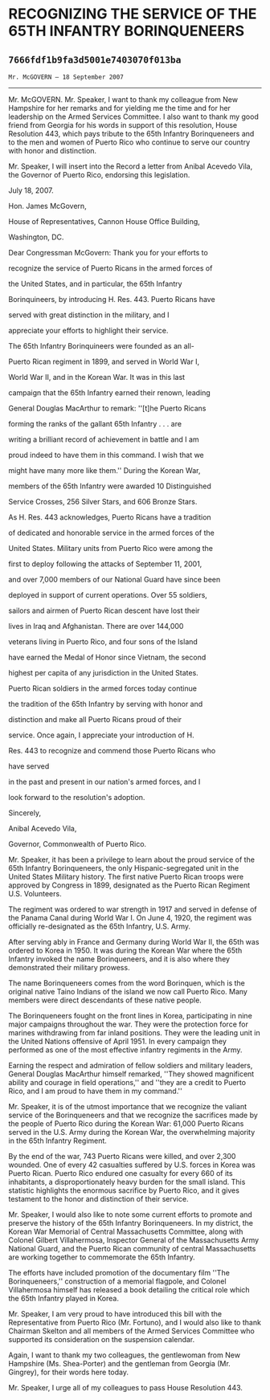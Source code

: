 # RECOGNIZING THE SERVICE OF THE 65TH INFANTRY BORINQUENEERS
## `7666fdf1b9fa3d5001e7403070f013ba`
`Mr. McGOVERN — 18 September 2007`

---


Mr. McGOVERN. Mr. Speaker, I want to thank my colleague from New 
Hampshire for her remarks and for yielding me the time and for her 
leadership on the Armed Services Committee. I also want to thank my 
good friend from Georgia for his words in support of this resolution, 
House Resolution 443, which pays tribute to the 65th Infantry 
Borinqueneers and to the men and women of Puerto Rico who continue to 
serve our country with honor and distinction.

Mr. Speaker, I will insert into the Record a letter from Anibal 
Acevedo Vila, the Governor of Puerto Rico, endorsing this legislation.


























July 18, 2007.


 Hon. James McGovern,


 House of Representatives, Cannon House Office Building, 




 Washington, DC.



 Dear Congressman McGovern: Thank you for your efforts to 


 recognize the service of Puerto Ricans in the armed forces of 


 the United States, and in particular, the 65th Infantry 


 Borinquineers, by introducing H. Res. 443. Puerto Ricans have 


 served with great distinction in the military, and I 


 appreciate your efforts to highlight their service.



 The 65th Infantry Borinquineers were founded as an all-


 Puerto Rican regiment in 1899, and served in World War I, 


 World War II, and in the Korean War. It was in this last 


 campaign that the 65th Infantry earned their renown, leading 


 General Douglas MacArthur to remark: ''[t]he Puerto Ricans 


 forming the ranks of the gallant 65th Infantry . . . are 


 writing a brilliant record of achievement in battle and I am 


 proud indeed to have them in this command. I wish that we 


 might have many more like them.'' During the Korean War, 


 members of the 65th Infantry were awarded 10 Distinguished 


 Service Crosses, 256 Silver Stars, and 606 Bronze Stars.



 As H. Res. 443 acknowledges, Puerto Ricans have a tradition 


 of dedicated and honorable service in the armed forces of the 


 United States. Military units from Puerto Rico were among the 


 first to deploy following the attacks of September 11, 2001, 


 and over 7,000 members of our National Guard have since been 


 deployed in support of current operations. Over 55 soldiers, 


 sailors and airmen of Puerto Rican descent have lost their 


 lives in Iraq and Afghanistan. There are over 144,000 


 veterans living in Puerto Rico, and four sons of the Island 


 have earned the Medal of Honor since Vietnam, the second 


 highest per capita of any jurisdiction in the United States.



 Puerto Rican soldiers in the armed forces today continue 


 the tradition of the 65th Infantry by serving with honor and 


 distinction and make all Puerto Ricans proud of their 


 service. Once again, I appreciate your introduction of H. 


 Res. 443 to recognize and commend those Puerto Ricans who 


 have served




 in the past and present in our nation's armed forces, and I 


 look forward to the resolution's adoption.





 Sincerely,























Anibal Acevedo Vila,














Governor, Commonwealth of Puerto Rico.


Mr. Speaker, it has been a privilege to learn about the proud service 
of the 65th Infantry Borinqueneers, the only Hispanic-segregated unit 
in the United States Military history. The first native Puerto Rican 
troops were approved by Congress in 1899, designated as the Puerto 
Rican Regiment U.S. Volunteers.

The regiment was ordered to war strength in 1917 and served in 
defense of the Panama Canal during World War I. On June 4, 1920, the 
regiment was officially re-designated as the 65th Infantry, U.S. Army.

After serving ably in France and Germany during World War II, the 
65th was ordered to Korea in 1950. It was during the Korean War where 
the 65th Infantry invoked the name Borinqueneers, and it is also where 
they demonstrated their military prowess.

The name Borinqueneers comes from the word Borinquen, which is the 
original native Taino Indians of the island we now call Puerto Rico. 
Many members were direct descendants of these native people.

The Borinqueneers fought on the front lines in Korea, participating 
in nine major campaigns throughout the war. They were the protection 
force for marines withdrawing from far inland positions. They were the 
leading unit in the United Nations offensive of April 1951. In every 
campaign they performed as one of the most effective infantry regiments 
in the Army.

Earning the respect and admiration of fellow soldiers and military 
leaders, General Douglas MacArthur himself remarked, ''They showed 
magnificent ability and courage in field operations,'' and ''they are a 
credit to Puerto Rico, and I am proud to have them in my command.''

Mr. Speaker, it is of the utmost importance that we recognize the 
valiant service of the Borinqueneers and that we recognize the 
sacrifices made by the people of Puerto Rico during the Korean War: 
61,000 Puerto Ricans served in the U.S. Army during the Korean War, the 
overwhelming majority in the 65th Infantry Regiment.

By the end of the war, 743 Puerto Ricans were killed, and over 2,300 
wounded. One of every 42 casualties suffered by U.S. forces in Korea 
was Puerto Rican. Puerto Rico endured one casualty for every 660 of its 
inhabitants, a disproportionately heavy burden for the small island. 
This statistic highlights the enormous sacrifice by Puerto Rico, and it 
gives testament to the honor and distinction of their service.

Mr. Speaker, I would also like to note some current efforts to 
promote and preserve the history of the 65th Infantry Borinqueneers. In 
my district, the Korean War Memorial of Central Massachusetts 
Committee, along with Colonel Gilbert Villahermosa, Inspector General 
of the Massachusetts Army National Guard, and the Puerto Rican 
community of central Massachusetts are working together to commemorate 
the 65th Infantry.

The efforts have included promotion of the documentary film ''The 
Borinqueneers,'' construction of a memorial flagpole, and Colonel 
Villahermosa himself has released a book detailing the critical role 
which the 65th Infantry played in Korea.

Mr. Speaker, I am very proud to have introduced this bill with the 
Representative from Puerto Rico (Mr. Fortuno), and I would also like to 
thank Chairman Skelton and all members of the Armed Services Committee 
who supported its consideration on the suspension calendar.

Again, I want to thank my two colleagues, the gentlewoman from New 
Hampshire (Ms. Shea-Porter) and the gentleman from Georgia (Mr. 
Gingrey), for their words here today.

Mr. Speaker, I urge all of my colleagues to pass House Resolution 
443.